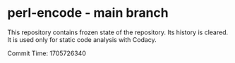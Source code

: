 # perl-encode - main branch

This repository contains frozen state of the repository.
Its history is cleared. It is used only for static code
analysis with Codacy.

Commit Time: 1705726340